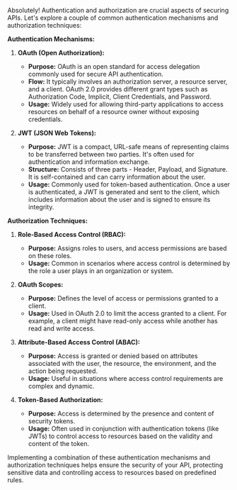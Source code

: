 Absolutely! Authentication and authorization are crucial aspects of securing APIs. Let's explore a couple of common authentication mechanisms and authorization techniques:

**Authentication Mechanisms:**

1. **OAuth (Open Authorization):**
   - **Purpose:** OAuth is an open standard for access delegation commonly used for secure API authentication.
   - **Flow:** It typically involves an authorization server, a resource server, and a client. OAuth 2.0 provides different grant types such as Authorization Code, Implicit, Client Credentials, and Password.
   - **Usage:** Widely used for allowing third-party applications to access resources on behalf of a resource owner without exposing credentials.

2. **JWT (JSON Web Tokens):**
   - **Purpose:** JWT is a compact, URL-safe means of representing claims to be transferred between two parties. It's often used for authentication and information exchange.
   - **Structure:** Consists of three parts - Header, Payload, and Signature. It is self-contained and can carry information about the user.
   - **Usage:** Commonly used for token-based authentication. Once a user is authenticated, a JWT is generated and sent to the client, which includes information about the user and is signed to ensure its integrity.

**Authorization Techniques:**

1. **Role-Based Access Control (RBAC):**
   - **Purpose:** Assigns roles to users, and access permissions are based on these roles.
   - **Usage:** Common in scenarios where access control is determined by the role a user plays in an organization or system.

2. **OAuth Scopes:**
   - **Purpose:** Defines the level of access or permissions granted to a client.
   - **Usage:** Used in OAuth 2.0 to limit the access granted to a client. For example, a client might have read-only access while another has read and write access.

3. **Attribute-Based Access Control (ABAC):**
   - **Purpose:** Access is granted or denied based on attributes associated with the user, the resource, the environment, and the action being requested.
   - **Usage:** Useful in situations where access control requirements are complex and dynamic.

4. **Token-Based Authorization:**
   - **Purpose:** Access is determined by the presence and content of security tokens.
   - **Usage:** Often used in conjunction with authentication tokens (like JWTs) to control access to resources based on the validity and content of the token.

Implementing a combination of these authentication mechanisms and authorization techniques helps ensure the security of your API, protecting sensitive data and controlling access to resources based on predefined rules.